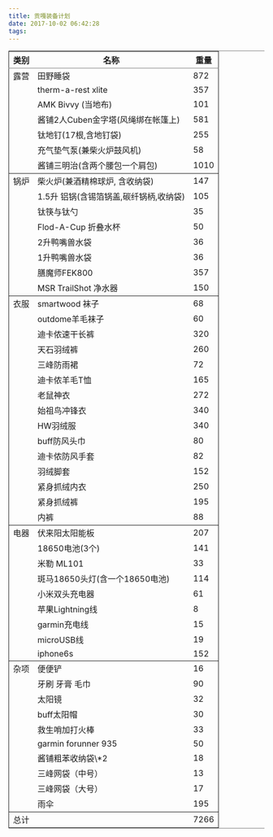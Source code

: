 ```yaml
---
title: 贡嘎装备计划
date: 2017-10-02 06:42:28
tags:
---
```




<table border="2" cellspacing="0" cellpadding="6" rules="groups" frame="hsides">


<colgroup>
<col  class="org-left" />

<col  class="org-left" />

<col  class="org-right" />
</colgroup>
<thead>
<tr>
<th scope="col" class="org-left">类别</th>
<th scope="col" class="org-left">名称</th>
<th scope="col" class="org-right">重量</th>
</tr>
</thead>

<tbody>
<tr>
<td class="org-left">露营</td>
<td class="org-left">田野睡袋</td>
<td class="org-right">872</td>
</tr>


<tr>
<td class="org-left">&#xa0;</td>
<td class="org-left">therm-a-rest xlite</td>
<td class="org-right">357</td>
</tr>


<tr>
<td class="org-left">&#xa0;</td>
<td class="org-left">AMK Bivvy (当地布)</td>
<td class="org-right">101</td>
</tr>


<tr>
<td class="org-left">&#xa0;</td>
<td class="org-left">酱铺2人Cuben金字塔(风绳绑在帐篷上)</td>
<td class="org-right">581</td>
</tr>


<tr>
<td class="org-left">&#xa0;</td>
<td class="org-left">钛地钉(17根,含地钉袋)</td>
<td class="org-right">255</td>
</tr>


<tr>
<td class="org-left">&#xa0;</td>
<td class="org-left">充气垫气泵(兼柴火炉鼓风机)</td>
<td class="org-right">58</td>
</tr>


<tr>
<td class="org-left">&#xa0;</td>
<td class="org-left">酱铺三明治(含两个腰包一个肩包)</td>
<td class="org-right">1010</td>
</tr>
</tbody>

<tbody>
<tr>
<td class="org-left">锅炉</td>
<td class="org-left">柴火炉(兼酒精棉球炉, 含收纳袋)</td>
<td class="org-right">147</td>
</tr>


<tr>
<td class="org-left">&#xa0;</td>
<td class="org-left">1.5升 铝锅(含锡箔锅盖,碳纤锅柄,收纳袋)</td>
<td class="org-right">105</td>
</tr>


<tr>
<td class="org-left">&#xa0;</td>
<td class="org-left">钛筷与钛勺</td>
<td class="org-right">35</td>
</tr>


<tr>
<td class="org-left">&#xa0;</td>
<td class="org-left">Flod-A-Cup 折叠水杯</td>
<td class="org-right">50</td>
</tr>


<tr>
<td class="org-left">&#xa0;</td>
<td class="org-left">2升鸭嘴兽水袋</td>
<td class="org-right">36</td>
</tr>


<tr>
<td class="org-left">&#xa0;</td>
<td class="org-left">1升鸭嘴兽水袋</td>
<td class="org-right">36</td>
</tr>


<tr>
<td class="org-left">&#xa0;</td>
<td class="org-left">膳魔师FEK800</td>
<td class="org-right">357</td>
</tr>


<tr>
<td class="org-left">&#xa0;</td>
<td class="org-left">MSR TrailShot 净水器</td>
<td class="org-right">150</td>
</tr>
</tbody>

<tbody>
<tr>
<td class="org-left">衣服</td>
<td class="org-left">smartwood 袜子</td>
<td class="org-right">68</td>
</tr>


<tr>
<td class="org-left">&#xa0;</td>
<td class="org-left">outdome羊毛袜子</td>
<td class="org-right">60</td>
</tr>


<tr>
<td class="org-left">&#xa0;</td>
<td class="org-left">迪卡侬速干长裤</td>
<td class="org-right">320</td>
</tr>


<tr>
<td class="org-left">&#xa0;</td>
<td class="org-left">天石羽绒裤</td>
<td class="org-right">260</td>
</tr>


<tr>
<td class="org-left">&#xa0;</td>
<td class="org-left">三峰防雨裙</td>
<td class="org-right">72</td>
</tr>


<tr>
<td class="org-left">&#xa0;</td>
<td class="org-left">迪卡侬羊毛T恤</td>
<td class="org-right">165</td>
</tr>


<tr>
<td class="org-left">&#xa0;</td>
<td class="org-left">老鼠神衣</td>
<td class="org-right">272</td>
</tr>


<tr>
<td class="org-left">&#xa0;</td>
<td class="org-left">始祖鸟冲锋衣</td>
<td class="org-right">340</td>
</tr>


<tr>
<td class="org-left">&#xa0;</td>
<td class="org-left">HW羽绒服</td>
<td class="org-right">340</td>
</tr>


<tr>
<td class="org-left">&#xa0;</td>
<td class="org-left">buff防风头巾</td>
<td class="org-right">80</td>
</tr>


<tr>
<td class="org-left">&#xa0;</td>
<td class="org-left">迪卡侬防风手套</td>
<td class="org-right">82</td>
</tr>


<tr>
<td class="org-left">&#xa0;</td>
<td class="org-left">羽绒脚套</td>
<td class="org-right">152</td>
</tr>


<tr>
<td class="org-left">&#xa0;</td>
<td class="org-left">紧身抓绒内衣</td>
<td class="org-right">250</td>
</tr>


<tr>
<td class="org-left">&#xa0;</td>
<td class="org-left">紧身抓绒裤</td>
<td class="org-right">195</td>
</tr>


<tr>
<td class="org-left">&#xa0;</td>
<td class="org-left">内裤</td>
<td class="org-right">88</td>
</tr>
</tbody>

<tbody>
<tr>
<td class="org-left">电器</td>
<td class="org-left">伏来阳太阳能板</td>
<td class="org-right">207</td>
</tr>


<tr>
<td class="org-left">&#xa0;</td>
<td class="org-left">18650电池(3个)</td>
<td class="org-right">141</td>
</tr>


<tr>
<td class="org-left">&#xa0;</td>
<td class="org-left">米勒 ML101</td>
<td class="org-right">33</td>
</tr>


<tr>
<td class="org-left">&#xa0;</td>
<td class="org-left">斑马18650头灯(含一个18650电池)</td>
<td class="org-right">114</td>
</tr>


<tr>
<td class="org-left">&#xa0;</td>
<td class="org-left">小米双头充电器</td>
<td class="org-right">61</td>
</tr>


<tr>
<td class="org-left">&#xa0;</td>
<td class="org-left">苹果Lightning线</td>
<td class="org-right">8</td>
</tr>


<tr>
<td class="org-left">&#xa0;</td>
<td class="org-left">garmin充电线</td>
<td class="org-right">15</td>
</tr>


<tr>
<td class="org-left">&#xa0;</td>
<td class="org-left">microUSB线</td>
<td class="org-right">19</td>
</tr>


<tr>
<td class="org-left">&#xa0;</td>
<td class="org-left">iphone6s</td>
<td class="org-right">152</td>
</tr>
</tbody>

<tbody>
<tr>
<td class="org-left">杂项</td>
<td class="org-left">便便铲</td>
<td class="org-right">16</td>
</tr>


<tr>
<td class="org-left">&#xa0;</td>
<td class="org-left">牙刷 牙膏 毛巾</td>
<td class="org-right">90</td>
</tr>


<tr>
<td class="org-left">&#xa0;</td>
<td class="org-left">太阳镜</td>
<td class="org-right">32</td>
</tr>


<tr>
<td class="org-left">&#xa0;</td>
<td class="org-left">buff太阳帽</td>
<td class="org-right">30</td>
</tr>


<tr>
<td class="org-left">&#xa0;</td>
<td class="org-left">救生哨加打火棒</td>
<td class="org-right">33</td>
</tr>


<tr>
<td class="org-left">&#xa0;</td>
<td class="org-left">garmin forunner 935</td>
<td class="org-right">50</td>
</tr>


<tr>
<td class="org-left">&#xa0;</td>
<td class="org-left">酱铺粗苯收纳袋\*2</td>
<td class="org-right">18</td>
</tr>


<tr>
<td class="org-left">&#xa0;</td>
<td class="org-left">三峰网袋（中号）</td>
<td class="org-right">13</td>
</tr>


<tr>
<td class="org-left">&#xa0;</td>
<td class="org-left">三峰网袋（大号）</td>
<td class="org-right">17</td>
</tr>


<tr>
<td class="org-left">&#xa0;</td>
<td class="org-left">雨伞</td>
<td class="org-right">195</td>
</tr>
</tbody>

<tbody>
<tr>
<td class="org-left">总计</td>
<td class="org-left">&#xa0;</td>
<td class="org-right">7266</td>
</tr>
</tbody>
</table>

